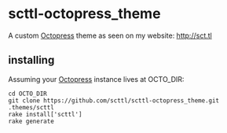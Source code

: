 scttl-octopress_theme
=====================
A custom [Octopress](http://octopress.org) theme as seen on my website: 
http://sct.tl

installing
----------
Assuming your [Octopress](http://octopress.org) instance lives at OCTO_DIR:

    cd OCTO_DIR
    git clone https://github.com/scttl/scttl-octopress_theme.git .themes/scttl
    rake install['scttl']
    rake generate
